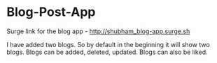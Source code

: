 # Blog-Post-App

Surge link for the blog app - http://shubham_blog-app.surge.sh 

I have added two blogs. So by default in the beginning it will show two blogs.
Blogs can be added, deleted, updated. 
Blogs can also be liked.
